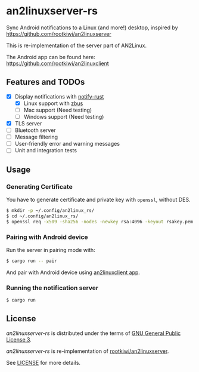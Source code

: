 # an2linuxserver-rs

Sync Android notifications to a Linux (and more!) desktop, inspired by https://github.com/rootkiwi/an2linuxserver

This is re-implementation of the server part of AN2Linux.

The Android app can be found here: https://github.com/rootkiwi/an2linuxclient

## Features and TODOs

- [x] Display notifications with [notify-rust](https://github.com/hoodie/notify-rust)
  - [x] Linux support with [zbus](https://gitlab.freedesktop.org/dbus/zbus)
  - [ ] Mac support (Need testing)
  - [ ] Windows support (Need testing)
- [x] TLS server
- [ ] Bluetooth server
- [ ] Message filtering
- [ ] User-friendly error and warning messages
- [ ] Unit and integration tests

## Usage

### Generating Certificate

You have to generate certificate and private key with `openssl`, without DES.

```sh
$ mkdir -p ~/.config/an2linux_rs/ 
$ cd ~/.config/an2linux_rs/
$ openssl req -x509 -sha256 -nodes -newkey rsa:4096 -keyout rsakey.pem -out certificate.pem -days 365
```

### Pairing with Android device

Run the server in pairing mode with:

```sh
$ cargo run -- pair
```

And pair with Android device using [an2linuxclient app](https://github.com/rootkiwi/an2linuxclient).

### Running the notification server

```sh
$ cargo run
```

## License

_an2linuxserver-rs_ is distributed under the terms of [GNU General Public License 3](https://www.gnu.org/licenses/gpl-3.0.html).

_an2linuxserver-rs_ is re-implementation of [rootkiwi/an2linuxserver](https://github.com/rootkiwi/an2linuxserver).

See [LICENSE](LICENSE) for more details.
